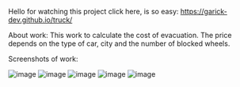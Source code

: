 Hello for watching this project click here, is so easy: https://garick-dev.github.io/truck/

About work: This work to calculate the cost of evacuation. The price depends on the type of car, city and the number of blocked wheels.

Screenshots of work:

![image](https://user-images.githubusercontent.com/73178499/152032872-2cf92aad-3e48-45fe-bb36-7fa1bc57e225.png)
![image](https://user-images.githubusercontent.com/73178499/152032934-c9e18c37-6e04-47f3-9247-7b13a7c30848.png)
![image](https://user-images.githubusercontent.com/73178499/152032955-5043f6a8-28cc-49e1-bd1b-0980b30f38b2.png)
![image](https://user-images.githubusercontent.com/73178499/152032968-c644f2a3-64ce-44b0-8f06-e747c82c2845.png)
![image](https://user-images.githubusercontent.com/73178499/152032995-93181835-080d-47a2-8ba4-0571fad3eeb7.png)
